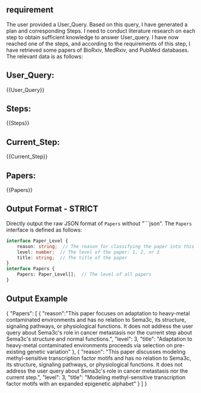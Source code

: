 ## requirement
The user provided a User_Query. Based on this query, I have generated a plan and corresponding Steps. I need to conduct literature research on each step to obtain sufficient knowledge to answer User_query. I have now reached one of the steps, and according to the requirements of this step, I have retrieved some papers of BioRxiv, MedRxiv, and PubMed databases. The relevant data is as follows:

## User_Query:
{{User_Query}}

## Steps:
{{Steps}} 

## Current_Step:
{{Current_Step}}
 
## Papers:
{{Papers}}


## Output Format - STRICT

Directly output the raw JSON format of `Papers` without "```json". The `Papers` interface is defined as follows:
```ts
interface Paper_Level {
    reason: string;  // The reason for classifying the paper into this level
    level: number;  // The level of the paper: 1, 2, or 3
    title: string;  // The title of the paper
}
interface Papers {
    Papers: Paper_Level[];  // The level of all papers
}
```

##  Output Example
{
"Papers":
[
    {
        "reason":"This paper focuses on adaptation to heavy-metal contaminated environments and has no relation to Sema3c, its structure, signaling pathways, or physiological functions. It does not address the user query about Sema3c's role in cancer metastasis nor the current step about Sema3c's structure and normal functions.",
        "level": 3,
        "title": "Adaptation to heavy-metal contaminated environments proceeds via selection on pre-existing genetic variation"
    },
    {
        "reason": "This paper discusses modeling methyl-sensitive transcription factor motifs and has no relation to Sema3c, its structure, signaling pathways, or physiological functions. It does not address the user query about Sema3c's role in cancer metastasis nor the current step.",
        "level": 3,
        "title": "Modeling methyl-sensitive transcription factor motifs with an expanded epigenetic alphabet"
    }
]
}